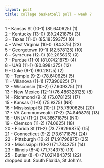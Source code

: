 ```yaml
---
layout: post
title: college basketball poll - week 7
---
```


1 - Kansas St (10-1) (89.640625) (1) <br/>
2 - Kentucky (13-0) (89.2421875) (3) <br/>
3 - Texas (11-0) (85.18359375) (6) <br/>
4 - West Virginia (10-0) (84.375) (23) <br/>
5 - Georgetown (9-1) (82.578125) (10) <br/>
6 - Syracuse (12-0) (82.265625) (9) <br/>
7 - Purdue (11-0) (81.07421875) (4) <br/>
8 - UAB (11-1) (80.8984375) (12) <br/>
9 - Duke (9-1) (80.28125) (2) <br/>
10 - Temple (9-2) (78.640625) (5) <br/>
11 - Villanova (11-1) (77.890625) (7) <br/>
12 - Wisconsin (10-2) (77.609375) (11) <br/>
13 - New Mexico (12-1) (76.486328125) (8) <br/>
14 - Richmond (9-3) (76.078125) (17) <br/>
15 - Kansas (11-0) (75.9375) (NR) <br/>
16 - Mississippi St (10-2) (75.7890625) (20) <br/>
17 - VA Commonwealth (7-2) (74.546875) (13) <br/>
18 - UNLV (11-2) (74.38671875) (NR) <br/>
19 - Clemson (11-2) (74.0625) (18) <br/>
20 - Florida St (11-2) (73.779296875) (15) <br/>
21 - Connecticut (9-2) (73.6171875) (24) <br/>
22 - Pittsburgh (10-2) (71.91796875) (25) <br/>
23 - Mississippi (10-2) (71.734375) (14) <br/>
23 - Illinois (8-4) (71.734375) (19) <br/>
25 - Butler (8-4) (71.021484375) (22) <br/>
dropped out: South Florida, St John's
